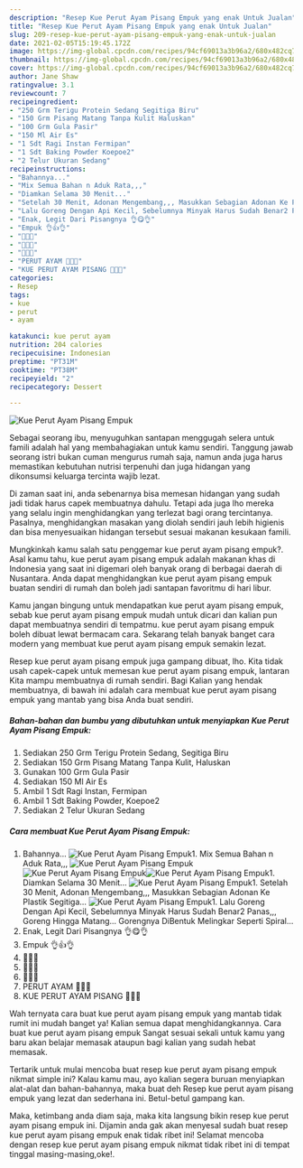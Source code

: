 ```yaml
---
description: "Resep Kue Perut Ayam Pisang Empuk yang enak Untuk Jualan"
title: "Resep Kue Perut Ayam Pisang Empuk yang enak Untuk Jualan"
slug: 209-resep-kue-perut-ayam-pisang-empuk-yang-enak-untuk-jualan
date: 2021-02-05T15:19:45.172Z
image: https://img-global.cpcdn.com/recipes/94cf69013a3b96a2/680x482cq70/kue-perut-ayam-pisang-empuk-foto-resep-utama.jpg
thumbnail: https://img-global.cpcdn.com/recipes/94cf69013a3b96a2/680x482cq70/kue-perut-ayam-pisang-empuk-foto-resep-utama.jpg
cover: https://img-global.cpcdn.com/recipes/94cf69013a3b96a2/680x482cq70/kue-perut-ayam-pisang-empuk-foto-resep-utama.jpg
author: Jane Shaw
ratingvalue: 3.1
reviewcount: 7
recipeingredient:
- "250 Grm Terigu Protein Sedang Segitiga Biru"
- "150 Grm Pisang Matang Tanpa Kulit Haluskan"
- "100 Grm Gula Pasir"
- "150 Ml Air Es"
- "1 Sdt Ragi Instan Fermipan"
- "1 Sdt Baking Powder Koepoe2"
- "2 Telur Ukuran Sedang"
recipeinstructions:
- "Bahannya..."
- "Mix Semua Bahan n Aduk Rata,,,"
- "Diamkan Selama 30 Menit..."
- "Setelah 30 Menit, Adonan Mengembang,,, Masukkan Sebagian Adonan Ke Plastik Segitiga..."
- "Lalu Goreng Dengan Api Kecil, Sebelumnya Minyak Harus Sudah Benar2 Panas,,, Goreng Hingga Matang... Gorengnya DiBentuk Melingkar Seperti Spiral..."
- "Enak, Legit Dari Pisangnya 👌😋👌"
- "Empuk 👌👍👌"
- "🍌🍌🍌"
- "🥚🥚🥚"
- "🥚🍌🥚"
- "PERUT AYAM 🍌🥚🍌"
- "KUE PERUT AYAM PISANG 💛💛💛"
categories:
- Resep
tags:
- kue
- perut
- ayam

katakunci: kue perut ayam 
nutrition: 204 calories
recipecuisine: Indonesian
preptime: "PT31M"
cooktime: "PT38M"
recipeyield: "2"
recipecategory: Dessert

---
```



![Kue Perut Ayam Pisang Empuk](https://img-global.cpcdn.com/recipes/94cf69013a3b96a2/680x482cq70/kue-perut-ayam-pisang-empuk-foto-resep-utama.jpg)

Sebagai seorang ibu, menyuguhkan santapan menggugah selera untuk famili adalah hal yang membahagiakan untuk kamu sendiri. Tanggung jawab seorang istri bukan cuman mengurus rumah saja, namun anda juga harus memastikan kebutuhan nutrisi terpenuhi dan juga hidangan yang dikonsumsi keluarga tercinta wajib lezat.

Di zaman  saat ini, anda sebenarnya bisa memesan hidangan yang sudah jadi tidak harus capek membuatnya dahulu. Tetapi ada juga lho mereka yang selalu ingin menghidangkan yang terlezat bagi orang tercintanya. Pasalnya, menghidangkan masakan yang diolah sendiri jauh lebih higienis dan bisa menyesuaikan hidangan tersebut sesuai makanan kesukaan famili. 



Mungkinkah kamu salah satu penggemar kue perut ayam pisang empuk?. Asal kamu tahu, kue perut ayam pisang empuk adalah makanan khas di Indonesia yang saat ini digemari oleh banyak orang di berbagai daerah di Nusantara. Anda dapat menghidangkan kue perut ayam pisang empuk buatan sendiri di rumah dan boleh jadi santapan favoritmu di hari libur.

Kamu jangan bingung untuk mendapatkan kue perut ayam pisang empuk, sebab kue perut ayam pisang empuk mudah untuk dicari dan kalian pun dapat membuatnya sendiri di tempatmu. kue perut ayam pisang empuk boleh dibuat lewat bermacam cara. Sekarang telah banyak banget cara modern yang membuat kue perut ayam pisang empuk semakin lezat.

Resep kue perut ayam pisang empuk juga gampang dibuat, lho. Kita tidak usah capek-capek untuk memesan kue perut ayam pisang empuk, lantaran Kita mampu membuatnya di rumah sendiri. Bagi Kalian yang hendak membuatnya, di bawah ini adalah cara membuat kue perut ayam pisang empuk yang mantab yang bisa Anda buat sendiri.

<!--inarticleads1-->

##### Bahan-bahan dan bumbu yang dibutuhkan untuk menyiapkan Kue Perut Ayam Pisang Empuk:

1. Sediakan 250 Grm Terigu Protein Sedang, Segitiga Biru
1. Sediakan 150 Grm Pisang Matang Tanpa Kulit, Haluskan
1. Gunakan 100 Grm Gula Pasir
1. Sediakan 150 Ml Air Es
1. Ambil 1 Sdt Ragi Instan, Fermipan
1. Ambil 1 Sdt Baking Powder, Koepoe2
1. Sediakan 2 Telur Ukuran Sedang




<!--inarticleads2-->

##### Cara membuat Kue Perut Ayam Pisang Empuk:

1. Bahannya...
<img src="https://img-global.cpcdn.com/steps/fe5fa7a1e306f379/160x128cq70/kue-perut-ayam-pisang-empuk-langkah-memasak-1-foto.jpg" alt="Kue Perut Ayam Pisang Empuk">1. Mix Semua Bahan n Aduk Rata,,,
<img src="https://img-global.cpcdn.com/steps/1561f2757af91257/160x128cq70/kue-perut-ayam-pisang-empuk-langkah-memasak-2-foto.jpg" alt="Kue Perut Ayam Pisang Empuk"><img src="https://img-global.cpcdn.com/steps/ec47f8be5598ca2e/160x128cq70/kue-perut-ayam-pisang-empuk-langkah-memasak-2-foto.jpg" alt="Kue Perut Ayam Pisang Empuk"><img src="https://img-global.cpcdn.com/steps/4cd567d78a7a4bfd/160x128cq70/kue-perut-ayam-pisang-empuk-langkah-memasak-2-foto.jpg" alt="Kue Perut Ayam Pisang Empuk">1. Diamkan Selama 30 Menit...
<img src="https://img-global.cpcdn.com/steps/5952b95e794331c7/160x128cq70/kue-perut-ayam-pisang-empuk-langkah-memasak-3-foto.jpg" alt="Kue Perut Ayam Pisang Empuk">1. Setelah 30 Menit, Adonan Mengembang,,, Masukkan Sebagian Adonan Ke Plastik Segitiga...
<img src="https://img-global.cpcdn.com/steps/450ce6dcdb0496b4/160x128cq70/kue-perut-ayam-pisang-empuk-langkah-memasak-4-foto.jpg" alt="Kue Perut Ayam Pisang Empuk">1. Lalu Goreng Dengan Api Kecil, Sebelumnya Minyak Harus Sudah Benar2 Panas,,, Goreng Hingga Matang... Gorengnya DiBentuk Melingkar Seperti Spiral...
1. Enak, Legit Dari Pisangnya 👌😋👌
1. Empuk 👌👍👌
1. 🍌🍌🍌
1. 🥚🥚🥚
1. 🥚🍌🥚
1. PERUT AYAM 🍌🥚🍌
1. KUE PERUT AYAM PISANG 💛💛💛




Wah ternyata cara buat kue perut ayam pisang empuk yang mantab tidak rumit ini mudah banget ya! Kalian semua dapat menghidangkannya. Cara buat kue perut ayam pisang empuk Sangat sesuai sekali untuk kamu yang baru akan belajar memasak ataupun bagi kalian yang sudah hebat memasak.

Tertarik untuk mulai mencoba buat resep kue perut ayam pisang empuk nikmat simple ini? Kalau kamu mau, ayo kalian segera buruan menyiapkan alat-alat dan bahan-bahannya, maka buat deh Resep kue perut ayam pisang empuk yang lezat dan sederhana ini. Betul-betul gampang kan. 

Maka, ketimbang anda diam saja, maka kita langsung bikin resep kue perut ayam pisang empuk ini. Dijamin anda gak akan menyesal sudah buat resep kue perut ayam pisang empuk enak tidak ribet ini! Selamat mencoba dengan resep kue perut ayam pisang empuk nikmat tidak ribet ini di tempat tinggal masing-masing,oke!.

